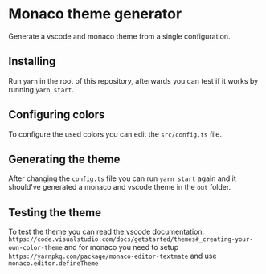 # Monaco theme generator

Generate a vscode and monaco theme from a single configuration.

## Installing

Run `yarn` in the root of this repository, afterwards you can test if it works by running `yarn start`.

## Configuring colors

To configure the used colors you can edit the `src/config.ts` file.

## Generating the theme

After changing the `config.ts` file you can run `yarn start` again and it should've generated a monaco and vscode theme in the `out` folder.

## Testing the theme

To test the theme you can read the vscode documentation: `https://code.visualstudio.com/docs/getstarted/themes#_creating-your-own-color-theme` and for monaco you need to setup `https://yarnpkg.com/package/monaco-editor-textmate` and use `monaco.editor.defineTheme`
